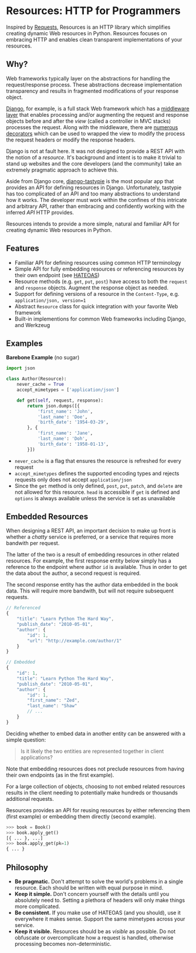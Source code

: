 Resources: HTTP for Programmers
===============================
Inspired by [Requests][1], Resources is an HTTP library which simplifies
creating dynamic Web resources in Python. Resources focuses on embracing
HTTP and enables clean transparent implementations of your resources.

Why?
----
Web frameworks typically layer on the abstractions for handling
the request/response process. These abstractions decrease implementation
transparency and results in fragmented modifications of your response
object.

[Django][2], for example, is a full stack Web framework which has a
[middleware layer][3] that enables processing and/or augmenting the request
and response objects before and after the _view_ (called a controller in
MVC stacks) processes the request. Along with the middleware, there are
[numerous][4] [decorators][5] which can be used to wrapped the view to
modify the process the request headers or modify the response headers.

Django is not at fault here. It was not designed to provide a REST API
with the notion of a _resource_. It's background and intent is
to make it trivial to stand up websites and the core developers (and
the community) take an extremely pragmatic approach to achieve this.

Aside from Django core, [django-tastypie][6] is the most popular app that
provides an API for defining resources in Django. Unfortunately, tastypie
has too complicated of an API and too many abstractions to understand
how it works. The developer must work within the confines of this intricate
and arbitrary API, rather than embracing and confidently working with
the inferred _API_ HTTP provides.

Resources intends to provide a more simple, natural and familiar API for
creating dynamic Web resources in Python.

[1]: http://python-requests.org
[2]: http://www.djangoproject.com
[3]: https://docs.djangoproject.com/en/1.3/ref/middleware/
[4]: https://docs.djangoproject.com/en/1.3/topics/conditional-view-processing/
[5]: https://docs.djangoproject.com/en/1.3/topics/http/decorators/
[6]: http://django-tastypie.readthedocs.org/en/latest/index.html

Features
--------
* Familiar API for defining resources using common HTTP terminology
* Simple API for fully embedding resources or referencing resources by
  their own endpoint (see [HATEOAS][7])
* Resource methods (e.g. `get`, `put`, `post`) have access to both the
  `request` and `response` objects. Augment the response object as needed.
* Support for defining versions of a resource in the `Content-Type`, e.g.
  `application/json, version=1`
* Abstract `Resource` class for quick integration with your favorite
  Web framework
* Built-in implementions for common Web frameworks including Django,
  and Werkzeug

[7]: http://en.wikipedia.org/wiki/HATEOAS

Examples
--------

**Barebone Example** (no sugar)

```python
import json

class Author(Resource):
    never_cache = True
    accept_mimetypes = ['application/json']

    def get(self, request, response):
        return json.dumps([{
            'first_name': 'John',
            'last_name': 'Doe',
            'birth_date': '1954-03-29',
        }, {
            'first_name': 'Jane',
            'last_name': 'Doh',
            'birth_date': '1958-01-13',
        }])
```

* ``never_cache`` is a flag that ensures the resource is refreshed for
  every request
* ``accept_mimetypes`` defines the supported encoding types and rejects
  requests only does not accept `application/json`
* Since the `get` method is only defined, `post`, `put`, `patch`, and
  `delete` are not allowed for this resource. `head` is accessible if
  `get` is defined and `options` is always available unless the service
  is set as unavailable

Embedded Resources
------------------
When designing a REST API, an important decision to make up front is
whether a _chatty_ service is preferred, or a service that requires
more bandwith per request.

The latter of the two is a result of embedding resources in other related
resources. For example, the first response entity below simply has a
reference to the endpoint where author `id` is available. Thus in order to
get the data about the author, a second request is required.

The second response entity has the author data embedded in the book data.
This will require more bandwith, but will not require subsequent requests.

```javascript
// Referenced
{
    "title": "Learn Python The Hard Way",
    "publish_date": "2010-05-01",
    "author": {
        "id": 1,
        "url": "http://example.com/author/1"
    }
}

// Embedded
{
    "id": 1,
    "title": "Learn Python The Hard Way",
    "publish_date": "2010-05-01",
    "author": {
        "id": 1,
        "first_name": "Zed",
        "last_name": "Shaw"
        // ...
    }
}
```

Deciding whether to embed data in another entity can be answered with a
simple question:

> Is it likely the two entities are represented together in client
applications?

Note that embedding resources does not preclude resources from having their
own endpoints (as in the first example).

For a large collection of objects, choosing to not embed related resources
results in the client needing to potentially make hundreds or thousands
additional requests.

Resources provides an API for reusing resources by either referencing them
(first example) or embedding them directly (second example).

```python
>>> book = Book()
>>> book.apply_get()
[{ ... }, ...]
>>> book.apply_get(pk=1)
{ ... }
```

Philosophy
----------

* **Be pragmatic.** Don't attempt to solve the world's problems in a single
  resource. Each should be written with equal purpose in mind.
* **Keep it simple.** Don't concern yourself with the details until you
  absolutely need to. Setting a plethora of headers will only make things
  more complicated.
* **Be consistent.** If you make use of HATEOAS (and you should), use it
  everywhere it makes sense. Support the same mimetypes across your service.
* **Keep it visible.** Resources should be as _visible_ as possible. Do not
  obfuscate or overcomplicate how a request is handled, otherwise processing
  becomes non-deterministic.
